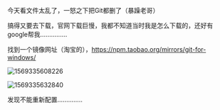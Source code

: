 今天看文件太乱了，一怒之下把Git都删了（暴躁老哥）

搞得又要去下载，官网下载巨慢，我都不知道当时我是怎么下载的，还好有google帮我...............

找到一个镜像网址（淘宝的），https://npm.taobao.org/mirrors/git-for-windows/

![1569335608226](C:\Users\lenovo\AppData\Roaming\Typora\typora-user-images\1569335608226.png)

![1569335632840](C:\Users\lenovo\AppData\Roaming\Typora\typora-user-images\1569335632840.png)

发现不能重新配置..............

